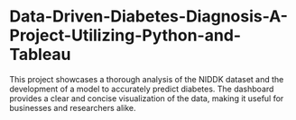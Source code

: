 # Data-Driven-Diabetes-Diagnosis-A-Project-Utilizing-Python-and-Tableau
This project showcases a thorough analysis of the NIDDK dataset and the development of a model to accurately predict diabetes. The dashboard provides a clear and concise visualization of the data, making it useful for businesses and researchers alike.
